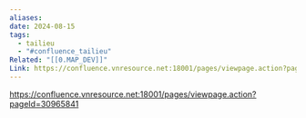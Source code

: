 ```yaml
---
aliases: 
date: 2024-08-15
tags:
  - tailieu
  - "#confluence_tailieu"
Related: "[[0.MAP_DEV]]"
Link: https://confluence.vnresource.net:18001/pages/viewpage.action?pageId=30965841
---
```




https://confluence.vnresource.net:18001/pages/viewpage.action?pageId=30965841